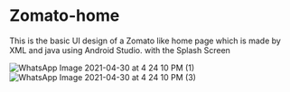 # Zomato-home


This is the basic UI design of a Zomato like home page which is made by XML and java using Android Studio.
with the Splash Screen

![WhatsApp Image 2021-04-30 at 4 24 10 PM (1)](https://user-images.githubusercontent.com/69413218/117978774-db6bde80-b34f-11eb-8f77-908c85df9dc5.jpeg)
![WhatsApp Image 2021-04-30 at 4 24 10 PM (3)](https://user-images.githubusercontent.com/69413218/117978795-df97fc00-b34f-11eb-9533-4060fa88a958.jpeg)



